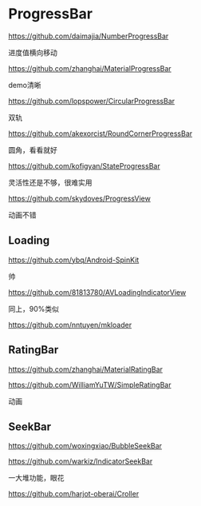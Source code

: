 # ProgressBar

https://github.com/daimajia/NumberProgressBar

进度值横向移动

https://github.com/zhanghai/MaterialProgressBar

demo清晰

https://github.com/lopspower/CircularProgressBar

双轨

https://github.com/akexorcist/RoundCornerProgressBar

圆角，看看就好

https://github.com/kofigyan/StateProgressBar

灵活性还是不够，很难实用



https://github.com/skydoves/ProgressView

动画不错

## Loading

https://github.com/ybq/Android-SpinKit

帅

https://github.com/81813780/AVLoadingIndicatorView

同上，90%类似

https://github.com/nntuyen/mkloader

## RatingBar

https://github.com/zhanghai/MaterialRatingBar

https://github.com/WilliamYuTW/SimpleRatingBar

动画

## SeekBar

https://github.com/woxingxiao/BubbleSeekBar

https://github.com/warkiz/IndicatorSeekBar

一大堆功能，眼花

https://github.com/harjot-oberai/Croller
